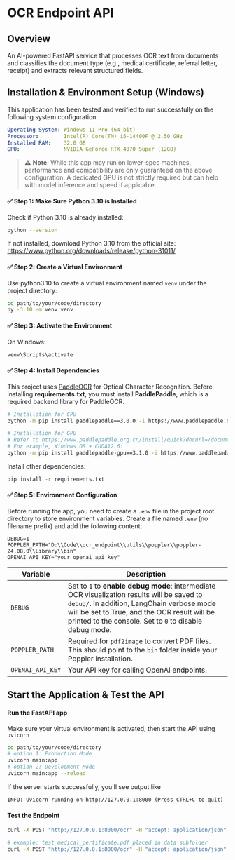 # OCR Endpoint API

## Overview
An AI-powered FastAPI service that processes OCR text from documents and classifies the document type (e.g., medical certificate, referral letter, receipt) and extracts relevant structured fields.

## Installation & Environment Setup (Windows)
This application has been tested and verified to run successfully on the following system configuration:
```yaml
Operating System: Windows 11 Pro (64-bit)  
Processor:        Intel(R) Core(TM) i5-14400F @ 2.50 GHz  
Installed RAM:    32.0 GB 
GPU:              NVIDIA GeForce RTX 4070 Super (12GB)
```
>⚠️ **Note**: While this app may run on lower-spec machines, performance and compatibility are only guaranteed on the above configuration. A dedicated GPU is not strictly required but can help with model inference and speed if applicable.

#### ✅ Step 1: Make Sure Python 3.10 is Installed
Check if Python 3.10 is already installed:
```bash
python --version
```
If not installed, download Python 3.10 from the official site: https://www.python.org/downloads/release/python-31011/

#### ✅ Step 2: Create a Virtual Environment
Use python3.10 to create a virtual environment named `venv` under the project directory:
```bash
cd path/to/your/code/directory
py -3.10 -m venv venv
```

#### ✅ Step 3: Activate the Environment
On Windows:
```bash
venv\Scripts\activate
```

#### ✅ Step 4: Install Dependencies
This project uses [PaddleOCR](https://github.com/PaddlePaddle/PaddleOCR) for Optical Character Recognition. Before installing **requirements.txt**, you must install **PaddlePaddle**, which is a required backend library for PaddleOCR. 
```bash
# Installation for CPU
python -m pip install paddlepaddle==3.0.0 -i https://www.paddlepaddle.org.cn/packages/stable/cpu/

# Installation for GPU
# Refer to https://www.paddlepaddle.org.cn/install/quick?docurl=/documentation/docs/zh/develop/install/pip/windows-pip.html
# For example, Windows OS + CUDA12.6:
python -m pip install paddlepaddle-gpu==3.1.0 -i https://www.paddlepaddle.org.cn/packages/stable/cu126/
```

Install other dependencies:
```bash
pip install -r requirements.txt
```

#### ✅ Step 5: Environment Configuration
Before running the app, you need to create a `.env` file in the project root directory to store environment variables.
Create a file named `.env` (no filename prefix) and add the following content:
```env
DEBUG=1
POPPLER_PATH="D:\\Code\\ocr_endpoint\\utils\\poppler\\poppler-24.08.0\\Library\\bin"
OPENAI_API_KEY="your openai api key"
```
| Variable         | Description                                                                                          |
|------------------|------------------------------------------------------------------------------------------------------|
| `DEBUG`          | Set to `1` to **enable debug mode**: intermediate OCR visualization results will be saved to `debug/`. In addition, LangChain verbose mode will be set to True, and the OCR result will be printed to the console. Set to `0` to disable debug mode. |
| `POPPLER_PATH`   | Required for `pdf2image` to convert PDF files. This should point to the `bin` folder inside your Poppler installation. |
| `OPENAI_API_KEY` | Your API key for calling OpenAI endpoints.            |

## Start the Application & Test the API
#### Run the FastAPI app
Make sure your virtual environment is activated, then start the API using `uvicorn`
```bash
cd path/to/your/code/directory
# option 1: Production Mode
uvicorn main:app
# option 2: Development Mode
uvicorn main:app --reload
```
If the server starts successfully, you'll see output like
```pgsql
INFO: Uvicorn running on http://127.0.0.1:8000 (Press CTRL+C to quit)
```
####  Test the Endpoint
```bash
curl -X POST "http://127.0.0.1:8000/ocr" -H "accept: application/json" -H "Content-Type: multipart/form-data" -F "file=@{path to document}"

# example: test medical_certificate.pdf placed in data subfolder
curl -X POST "http://127.0.0.1:8000/ocr" -H "accept: application/json" -H "Content-Type: multipart/form-data" -F "file=@data\medical_certificate.pdf"

```